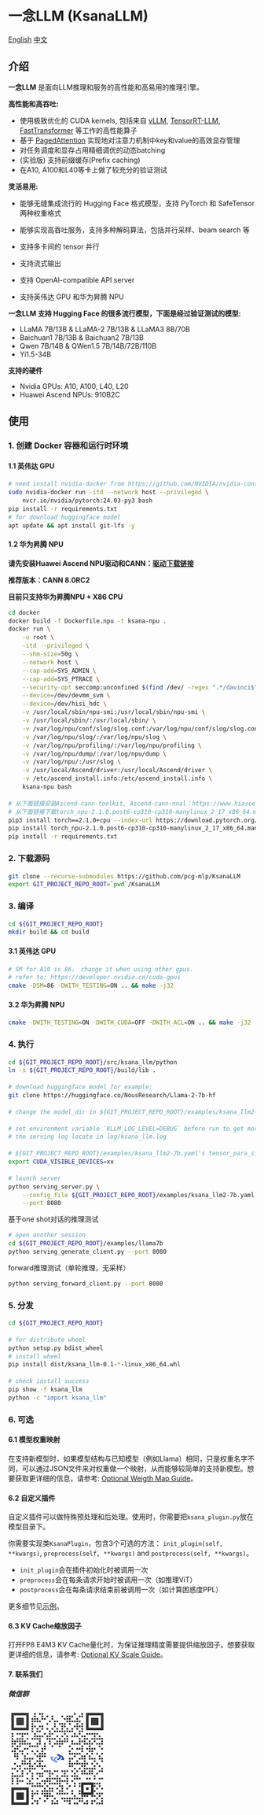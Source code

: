 # 一念LLM (KsanaLLM)

[English](README.md) [中文](README_cn.md)

## 介绍

**一念LLM** 是面向LLM推理和服务的高性能和高易用的推理引擎。

**高性能和高吞吐:**

- 使用极致优化的 CUDA kernels, 包括来自 [vLLM](https://github.com/vllm-project/vllm), [TensorRT-LLM](https://github.com/NVIDIA/TensorRT-LLM), [FastTransformer](https://github.com/NVIDIA/FasterTransformer) 等工作的高性能算子
- 基于 [PagedAttention](https://arxiv.org/abs/2309.06180) 实现地对注意力机制中key和value的高效显存管理
- 对任务调度和显存占用精细调优的动态batching
- (实验版) 支持前缀缓存(Prefix caching)
- 在A10, A100和L40等卡上做了较充分的验证测试

**灵活易用:**

- 能够无缝集成流行的 Hugging Face 格式模型，支持 PyTorch 和 SafeTensor 两种权重格式

- 能够实现高吞吐服务，支持多种解码算法，包括并行采样、beam search 等

- 支持多卡间的 tensor 并行 

- 支持流式输出

- 支持 OpenAI-compatible API server

- 支持英伟达 GPU 和华为昇腾 NPU


**一念LLM 支持 Hugging Face 的很多流行模型，下面是经过验证测试的模型:**

- LLaMA 7B/13B & LLaMA-2 7B/13B & LLaMA3 8B/70B
- Baichuan1 7B/13B & Baichuan2 7B/13B
- Qwen 7B/14B & QWen1.5 7B/14B/72B/110B
- Yi1.5-34B

**支持的硬件**

 - Nvidia GPUs: A10, A100, L40, L20
 - Huawei Ascend NPUs: 910B2C

## 使用

### 1. 创建 Docker 容器和运行时环境

#### 1.1 英伟达 GPU

```bash
# need install nvidia-docker from https://github.com/NVIDIA/nvidia-container-toolkit
sudo nvidia-docker run -itd --network host --privileged \
    nvcr.io/nvidia/pytorch:24.03-py3 bash
pip install -r requirements.txt
# for download huggingface model
apt update && apt install git-lfs -y
```

#### 1.2 华为昇腾 NPU

**请先安装Huawei Ascend NPU驱动和CANN：[驱动下载链接](https://www.hiascend.com/document/detail/zh/canncommercial/80RC2/softwareinst/instg/instg_0000.html?Mode=PmIns&OS=Ubuntu&Software=cannToolKit)**

**推荐版本：CANN 8.0RC2**

**目前只支持华为昇腾NPU + X86 CPU**

```bash
cd docker
docker build -f Dockerfile.npu -t ksana-npu .
docker run \
    -u root \
    -itd --privileged \
    --shm-size=50g \
    --network host \
    --cap-add=SYS_ADMIN \
    --cap-add=SYS_PTRACE \
    --security-opt seccomp:unconfined $(find /dev/ -regex ".*/davinci$" | awk '{print " --device "$0}') \
    --device=/dev/devmm_svm \
    --device=/dev/hisi_hdc \
    -v /usr/local/sbin/npu-smi:/usr/local/sbin/npu-smi \
    -v /usr/local/sbin/:/usr/local/sbin/ \
    -v /var/log/npu/conf/slog/slog.conf:/var/log/npu/conf/slog/slog.conf \
    -v /var/log/npu/slog/:/var/log/npu/slog \
    -v /var/log/npu/profiling/:/var/log/npu/profiling \
    -v /var/log/npu/dump/:/var/log/npu/dump \
    -v /var/log/npu/:/usr/slog \
    -v /usr/local/Ascend/driver:/usr/local/Ascend/driver \
    -v /etc/ascend_install.info:/etc/ascend_install.info \
    ksana-npu bash

# 从下面链接安装Ascend-cann-toolkit, Ascend-cann-nnal：https://www.hiascend.com/document/detail/zh/canncommercial/80RC2/softwareinst/instg/instg_0000.html?Mode=PmIns&OS=Ubuntu&Software=cannToolKit
# 从下面链接下载torch_npu-2.1.0.post6-cp310-cp310-manylinux_2_17_x86_64.manylinux2014_x86_64.whl：https://www.hiascend.com/document/detail/zh/canncommercial/80RC2/softwareinst/instg/instg_0000.html?Mode=PmIns&OS=Ubuntu&Software=cannToolKit
pip3 install torch==2.1.0+cpu --index-url https://download.pytorch.org/whl/cpu
pip install torch_npu-2.1.0.post6-cp310-cp310-manylinux_2_17_x86_64.manylinux2014_x86_64.whl
pip install -r requirements.txt
```

### 2. 下载源码

```bash
git clone --recurse-submodules https://github.com/pcg-mlp/KsanaLLM
export GIT_PROJECT_REPO_ROOT=`pwd`/KsanaLLM
```

### 3. 编译

```bash
cd ${GIT_PROJECT_REPO_ROOT}
mkdir build && cd build
```

#### 3.1 英伟达 GPU

```bash
# SM for A10 is 86， change it when using other gpus.
# refer to: https://developer.nvidia.cn/cuda-gpus
cmake -DSM=86 -DWITH_TESTING=ON .. && make -j32
```

#### 3.2 华为昇腾 NPU

```bash
cmake -DWITH_TESTING=ON -DWITH_CUDA=OFF -DWITH_ACL=ON .. && make -j32
```

### 4. 执行

```bash
cd ${GIT_PROJECT_REPO_ROOT}/src/ksana_llm/python
ln -s ${GIT_PROJECT_REPO_ROOT}/build/lib .

# download huggingface model for example:
git clone https://huggingface.co/NousResearch/Llama-2-7b-hf

# change the model_dir in ${GIT_PROJECT_REPO_ROOT}/examples/ksana_llm2-7b.yaml if needed

# set environment variable `KLLM_LOG_LEVEL=DEBUG` before run to get more log info
# the serving log locate in log/ksana_llm.log

# ${GIT_PROJECT_REPO_ROOT}/examples/ksana_llm2-7b.yaml's tensor_para_size equal the GPUs/NPUs number
export CUDA_VISIBLE_DEVICES=xx

# launch server
python serving_server.py \
    --config_file ${GIT_PROJECT_REPO_ROOT}/examples/ksana_llm2-7b.yaml \
    --port 8080
```

基于one shot对话的推理测试 

```bash
# open another session
cd ${GIT_PROJECT_REPO_ROOT}/examples/llama7b
python serving_generate_client.py --port 8080
```

forward推理测试（单轮推理，无采样）

```bash
python serving_forward_client.py --port 8080
```

### 5. 分发

```bash
cd ${GIT_PROJECT_REPO_ROOT}

# for distribute wheel
python setup.py bdist_wheel
# install wheel
pip install dist/ksana_llm-0.1-*-linux_x86_64.whl

# check install success
pip show -f ksana_llm
python -c "import ksana_llm"
```

### 6. 可选

#### 6.1 模型权重映射

在支持新模型时，如果模型结构与已知模型（例如Llama）相同，只是权重名字不同，可以通过JSON文件来对权重做一个映射，从而能够较简单的支持新模型。想要获取更详细的信息，请参考: [Optional Weigth Map Guide](src/ksana_llm/python/weight_map/README.md)。

#### 6.2 自定义插件

自定义插件可以做特殊预处理和后处理。使用时，你需要把`ksana_plugin.py`放在模型目录下。

你需要实现类`KsanaPlugin`，包含3个可选的方法：
`init_plugin(self, **kwargs)`, `preprocess(self, **kwargs)` and `postprocess(self, **kwargs)`。

- `init_plugin`会在插件初始化时被调用一次
- `preprocess`会在每条请求开始时被调用一次（如推理ViT）
- `postprocess`会在每条请求结束前被调用一次（如计算困惑度PPL）

更多细节见[示例](src/ksana_llm/python/ksana_plugin/qwen_vl/ksana_plugin.py)。

#### 6.3 KV Cache缩放因子

打开FP8 E4M3 KV Cache量化时，为保证推理精度需要提供缩放因子。想要获取更详细的信息，请参考: [Optional KV Scale Guide](src/ksana_llm/python/kv_scale_files/README.md)。

#### 7. 联系我们
##### 微信群
<img src=docs/img/webchat-github.jpg width="200px">
